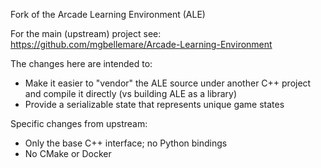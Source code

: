 Fork of the Arcade Learning Environment (ALE)

For the main (upstream) project see: https://github.com/mgbellemare/Arcade-Learning-Environment

The changes here are intended to:

* Make it easier to "vendor" the ALE source under another C++ project and
  compile it directly (vs building ALE as a library)
* Provide a serializable state that represents unique game states

Specific changes from upstream:

* Only the base C++ interface; no Python bindings
* No CMake or Docker
